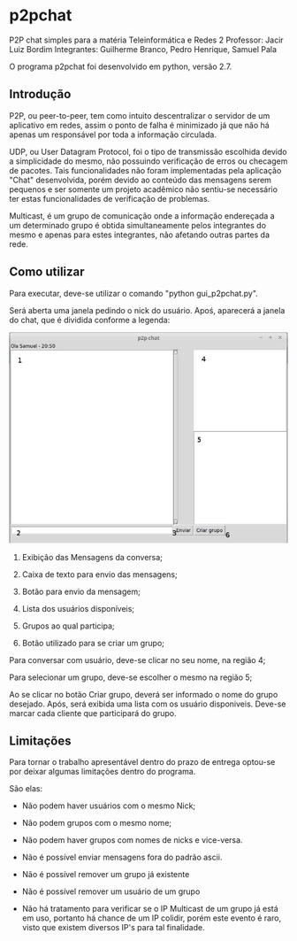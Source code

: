 # p2pchat
P2P chat simples para a matéria Teleinformática e Redes 2
Professor: Jacir Luiz Bordim
Integrantes: Guilherme Branco, Pedro Henrique, Samuel Pala

O programa p2pchat foi desenvolvido em python, versão 2.7.

## Introdução

P2P, ou peer-to-peer, tem como intuito descentralizar o servidor de um aplicativo em redes, assim o ponto de falha é minimizado já que não há apenas um responsável por toda a informação circulada.

UDP, ou User Datagram Protocol, foi o tipo de transmissão escolhida devido a simplicidade do mesmo, não possuindo verificação de erros ou checagem de pacotes. Tais funcionalidades não foram implementadas pela aplicação "Chat" desenvolvida, porém devido ao conteúdo das mensagens serem pequenos e ser somente um projeto acadêmico não sentiu-se necessário ter estas funcionalidades de verificação de problemas.

Multicast, é um grupo de comunicação onde a informação endereçada a um determinado grupo é obtida simultaneamente pelos integrantes do mesmo e apenas para estes integrantes, não afetando outras partes da rede.

## Como utilizar

Para executar, deve-se utilizar o comando "python gui_p2pchat.py".

Será aberta uma janela pedindo o nick do usuário. Apoś, aparecerá a janela do chat, que é dividida conforme a legenda:

![alt text](https://github.com/gdbranco/p2pchat/blob/master/images/12272866_1211468695537087_112030544_n.jpg)

1. Exibição das Mensagens da conversa;

2. Caixa de texto para envio das mensagens;

3. Botão para envio da mensagem;

4. Lista dos usuários disponíveis;

5. Grupos ao qual participa;

6. Botão utilizado para se criar um grupo;

Para conversar com usuário, deve-se clicar no seu nome, na região 4;

Para selecionar um grupo, deve-se escolher o mesmo na região 5;

Ao se clicar no botão Criar grupo, deverá ser informado o nome do grupo desejado. Após, será exibida uma lista com os usuário disponiveis. Deve-se marcar cada cliente que participará do grupo.

## Limitações
Para tornar o trabalho apresentável dentro do prazo de entrega optou-se por deixar algumas limitações dentro do programa.

São elas:

- Não podem haver usuários com o mesmo Nick;

- Não podem grupos com o mesmo nome;

- Não podem haver grupos com nomes de nicks e vice-versa.

- Não é possível enviar mensagens fora do padrão ascii.

- Não é possível remover um grupo já existente

- Não é possível remover um usuário de um grupo 

- Não há tratamento para verificar se o IP Multicast de um grupo já está em uso, portanto há chance de um IP colidir, porém este evento é raro, visto que existem diversos IP's para tal finalidade.
